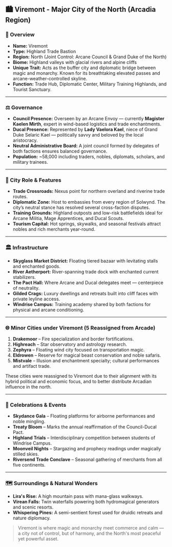 ## 🏙️ Viremont - Major City of the North (Arcadia Region)

### 📌 Overview
- **Name:** Viremont  
- **Type:** Highland Trade Bastion  
- **Region:** North (Joint Control: Arcane Council & Grand Duke of the North)  
- **Biome:** Highland valleys with glacial rivers and alpine cliffs  
- **Unique Trait:** Acts as the buffer city and diplomatic bridge between magic and monarchy. Known for its breathtaking elevated passes and arcane-weather-controlled skyline.  
- **Function:** Trade Hub, Diplomatic Center, Military Training Highlands, and Tourist Sanctuary.

---

### ⚖️ Governance
- **Council Presence:** Overseen by an Arcane Envoy — currently **Magister Kaelen Mirth**, expert in wind-based logistics and trade enchantments.
- **Ducal Presence:** Represented by **Lady Vaelora Kael**, niece of Grand Duke Selaric Kael — politically savvy and beloved by the local aristocracy.
- **Neutral Administrative Board:** A joint council formed by delegates of both factions ensures balanced governance.
- **Population:** ~58,000 including traders, nobles, diplomats, scholars, and military trainees.

---

### 🌉 City Role & Features
- **Trade Crossroads:** Nexus point for northern overland and riverine trade routes.
- **Diplomatic Zone:** Host to embassies from every region of Solwynd. The city’s neutral stance has resolved several cross-faction disputes.
- **Training Grounds:** Highland outposts and low-risk battlefields ideal for Arcane Militia, Mage Apprentices, and Ducal Scouts.
- **Tourism Capital:** Hot springs, skywalks, and seasonal festivals attract nobles and rich merchants year-round.

---

### 🏛️ Infrastructure
- **Skyglass Market District:** Floating tiered bazaar with levitating stalls and enchanted goods.
- **River Aetherport:** River-spanning trade dock with enchanted current stabilizers.
- **The Pact Hall:** Where Arcane and Ducal delegates meet — centerpiece of neutrality.
- **Gilded Crags:** Luxury dwellings and retreats built into cliff faces with private leyline access.
- **Windrise Campus:** Training academy shared by both factions for physical and arcane conditioning.

---

### 🌐 Minor Cities under Viremont (5 Reassigned from Arcade)
1. **Drakemoor** – Fire specialization and border fortifications.  
2. **Highreach** – Star observatory and astrology research.  
3. **Zephyra** – Floating wind city focused on transportation magic.  
4. **Eldrowen** – Reserve for magical beast conservation and noble safaris.  
5. **Mistvale** – Illusion and enchantment specialty; cultural performances and artifact trade.

These cities were reassigned to Viremont due to their alignment with its hybrid political and economic focus, and to better distribute Arcadian influence in the north.

---

### 🎉 Celebrations & Events
- **Skydance Gala** – Floating platforms for airborne performances and noble mingling.
- **Treaty Bloom** – Marks the annual reaffirmation of the Council-Ducal Pact.
- **Highland Trials** – Interdisciplinary competition between students of Windrise Campus.
- **Moonveil Nights** – Stargazing and prophecy readings under magically stilled skies.
- **Riversend Trade Conclave** – Seasonal gathering of merchants from all five continents.

---

### 🗺️ Surroundings & Natural Wonders
- **Lira's Rise:** A high mountain pass with mana-glass walkways.
- **Virean Falls:** Twin waterfalls powering both hydromagical generators and scenic resorts.
- **Whispering Pines:** A semi-sentient forest used for druidic retreats and nature diplomacy.

> Viremont is where magic and monarchy meet commerce and calm — a city not of control, but of harmony, and the North's most peaceful yet powerful asset.

